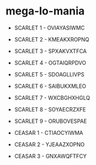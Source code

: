 # mega-lo-mania

* SCARLET 1 - OVIAYASIWMC
* SCARLET 2 - KMEAKXROPNQ 
* SCARLET 3 - SPXAKVXTFCA
* SCARLET 4 - OGTAIQRPDVO
* SCARLET 5 - SDOAGLLIVPS
* SCARLET 6 - SAIBUKXMLEO
* SCARLET 7 - WXCBGHXHGLQ
* SCARLET 8 - SOYAECRZXFE
* SCARLET 9 - ORUBOVESPAE

* CEASAR 1  - CTIAOCYIWMA
* CEASAR 2  - YJEAAZXOPNO
* CEASAR 3  - GNXAWQFTFCY
